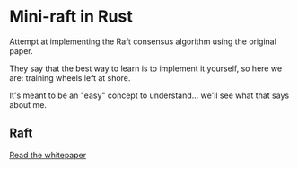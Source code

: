 # Mini-raft in Rust

Attempt at implementing the Raft consensus algorithm using the original paper.

They say that the best way to learn is to implement it yourself, so here we are: training wheels left at shore.

It's meant to be an "easy" concept to understand... we'll see what that says about me.

## Raft

[Read the whitepaper](https://raft.github.io/raft.pdf)
